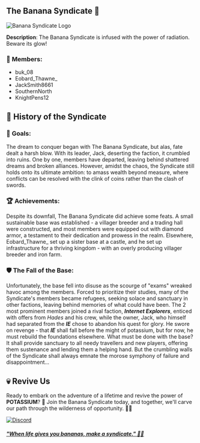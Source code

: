 ## The Banana Syndicate 🍌

![Banana Syndicate Logo](https://media.discordapp.net/attachments/1013397535899009045/1215240760937685032/download.jpg?ex=65fc0827&is=65e99327&hm=1de583a0969cd8ef240b55646ce2b7904e87a041ce5c6784bf492b418d1f407d&=&format=webp&width=270&height=395)

**Description**: The Banana Syndicate is infused with the power of radiation. Beware its glow!

### 👥 **Members**: 
- buk_08  
- Eobard_Thawne_   
- JackSmith8661
- SouthernNorth
- KnightPens12 

## 🗿 History of the Syndicate
### 🎯 **Goals**: 
The dream to conquer began with The Banana Syndicate, but alas, fate dealt a harsh blow. With its leader, Jack, deserting the faction, it crumbled into ruins. One by one, members have departed, leaving behind shattered dreams and broken alliances. However, amidst the chaos, the Syndicate still holds onto its ultimate ambition: to amass wealth beyond measure, where conflicts can be resolved with the clink of coins rather than the clash of swords.

### 🏆 **Achievements**: 
Despite its downfall, The Banana Syndicate did achieve some feats. A small sustainable base was established - a villager breeder and a trading hall were constructed, and most members were equipped out with diamond armor, a testament to their dedication and prowess in the realm. Elsewhere, Eobard_Thawne_ set up a sister base at a castle, and he set up infrastructure for a thriving kingdom - with an overly producing villager breeder and iron farm. 

### 🛡️ **The Fall of the Base**:
Unfortunately, the base fell into disuse as the scourge of "exams" wreaked havoc among the members. Forced to prioritize their studies, many of the Syndicate's members became refugees, seeking solace and sanctuary in other factions, leaving behind memories of what could have been. The 2 most prominent members joined a rival faction, ***Internet Explorers***, enticed with offers from *Hades* and his crew, while the owner, Jack, who himself had separated from the ***IE*** chose to abandon his quest for glory. He swore on revenge - that ***IE*** shall fall before the might of potassium, but for now, he must rebuild the foundations elsewhere. 
What must be done with the base? It shall provide sanctuary to all needy travellers and new players, offering them sustenance and lending them a helping hand. But the crumbling walls of the Syndicate shall always emnate the morose symphony of failure and disappointment...

## 💀 Revive Us
Ready to embark on the adventure of a lifetime and revive the power of **POTASSIUM**? 🌟 
Join the Banana Syndicate today, and together, we'll carve our path through the wilderness of opportunity. 🍌🔥

 <a href="https://discord.gg/QGysTvzuJq">
 <img src="https://img.shields.io/badge/Discord-5865F2?&style=for-the-badge&logo=discord&logoColor=white&color=071A2C" alt="Discord"/>

#### <i>"When life gives you bananas, make a syndicate." 🍌💸</i>
